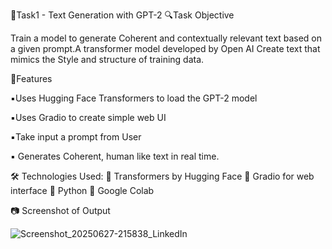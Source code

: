 🎯Task1 - Text Generation with GPT-2 
🔍Task Objective 

 Train a model to generate Coherent and contextually relevant text based on a given prompt.A transformer model developed by Open AI Create text that mimics the Style and structure of training data.

 🔹️Features
 
 ▪️Uses Hugging Face Transformers to load the GPT-2 model
 
 ▪️Uses Gradio to create simple web UI
 
 ▪️Take input a prompt from User 
 
 ▪️ Generates Coherent, human like text in real time.

 🛠 Technologies Used:
 🔸️ Transformers by Hugging Face 
 🔸️ Gradio for web interface 
 🔸️ Python
 🔸️ Google Colab

 📷 Screenshot of Output

 ![Screenshot_20250627-215838_LinkedIn](https://github.com/user-attachments/assets/e8bb2efa-da51-46db-b363-ddc80721415b)

 


 

 
